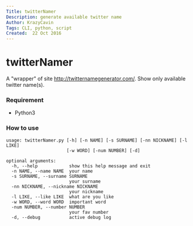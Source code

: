 ```yaml
---
Title: twitterNamer
Description: generate available twitter name
Author: KrazyCavin
Tags: CLI, python, script
Created:  22 Oct 2016
---
```


twitterNamer
============

A "wrapper" of site http://twitternamegenerator.com/. Show only available twitter name(s).

### Requirement
* Python3

### How to use
```
usage: twitterNamer.py [-h] [-n NAME] [-s SURNAME] [-nn NICKNAME] [-l LIKE]
                       [-w WORD] [-num NUMBER] [-d]

optional arguments:
  -h, --help            show this help message and exit
  -n NAME, --name NAME  your name
  -s SURNAME, --surname SURNAME
                        your surname
  -nn NICKNAME, --nickname NICKNAME
                        your nickname
  -l LIKE, --like LIKE  what are you like
  -w WORD, --word WORD  important word
  -num NUMBER, --number NUMBER
                        your fav number
  -d, --debug           active debug log
```
